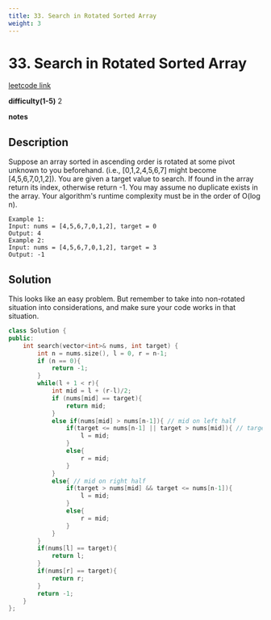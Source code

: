 ```yaml
---
title: 33. Search in Rotated Sorted Array
weight: 3
---
```

# 33. Search in Rotated Sorted Array
[leetcode link](https://leetcode.com/problems/search-in-rotated-sorted-array)

**difficulty(1-5)** 
2

**notes**   


## Description
Suppose an array sorted in ascending order is rotated at some pivot unknown to you beforehand.
(i.e., [0,1,2,4,5,6,7] might become [4,5,6,7,0,1,2]).
You are given a target value to search. If found in the array return its index, otherwise return -1.
You may assume no duplicate exists in the array.
Your algorithm's runtime complexity must be in the order of O(log n).
```
Example 1:
Input: nums = [4,5,6,7,0,1,2], target = 0
Output: 4
Example 2:
Input: nums = [4,5,6,7,0,1,2], target = 3
Output: -1
```
## Solution

This looks like an easy problem. But remember to take into non-rotated situation into considerations, and make sure your code works in that situation.

```c++
class Solution {
public:
    int search(vector<int>& nums, int target) {
        int n = nums.size(), l = 0, r = n-1;
        if (n == 0){
            return -1;
        }
        while(l + 1 < r){
            int mid = l + (r-l)/2;
            if (nums[mid] == target){
                return mid;
            }
            else if(nums[mid] > nums[n-1]){ // mid on left half
                if(target <= nums[n-1] || target > nums[mid]){ // target is on right side compared to mid
                    l = mid;
                }
                else{
                    r = mid;
                }
            }
            else{ // mid on right half
                if(target > nums[mid] && target <= nums[n-1]){
                    l = mid;
                }
                else{
                    r = mid;
                }                
            }
        }
        if(nums[l] == target){
            return l;
        }
        if(nums[r] == target){
            return r;
        }
        return -1;
    }
};
```



